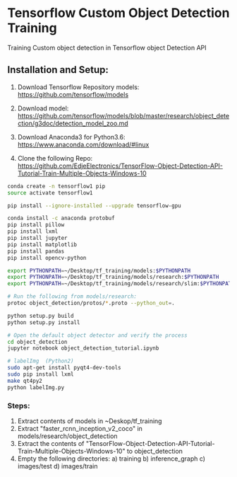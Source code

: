 # Tensorflow Custom Object Detection Training
Training Custom object detection in Tensorflow object Detection API

## Installation and Setup:
1. Download Tensorflow Repository models:
   https://github.com/tensorflow/models


2. Download model:
   https://github.com/tensorflow/models/blob/master/research/object_detection/g3doc/detection_model_zoo.md

3. Download Anaconda3 for Python3.6:
   https://www.anaconda.com/download/#linux
   
4. Clone the following Repo:
   https://github.com/EdjeElectronics/TensorFlow-Object-Detection-API-Tutorial-Train-Multiple-Objects-Windows-10


```bash
conda create -n tensorflow1 pip
source activate tensorflow1

pip install --ignore-installed --upgrade tensorflow-gpu

conda install -c anaconda protobuf
pip install pillow
pip install lxml
pip install jupyter
pip install matplotlib
pip install pandas
pip install opencv-python

export PYTHONPATH=~/Desktop/tf_training/models:$PYTHONPATH
export PYTHONPATH=~/Desktop/tf_training/models/research:$PYTHONPATH
export PYTHONPATH=~/Desktop/tf_training/models/research/slim:$PYTHONPATH

# Run the following from models/research:
protoc object_detection/protos/*.proto --python_out=.

python setup.py build
python setup.py install

# Open the default object detector and verify the process
cd object_detection
jupyter notebook object_detection_tutorial.ipynb

# labelImg  (Python2)
sudo apt-get install pyqt4-dev-tools
sudo pip install lxml
make qt4py2
python labelImg.py
```
### Steps:
1. Extract contents of models in ~Deskop/tf_training
2. Extract "faster_rcnn_inception_v2_coco" in models/research/object_detection
3. Extract the contents of "TensorFlow-Object-Detection-API-Tutorial-Train-Multiple-Objects-Windows-10" to object_detection
4. Empty the following directories:
   a) training
   b) inference_graph
   c) images/test
   d) images/train
 
